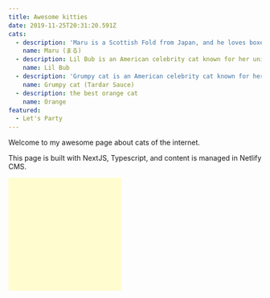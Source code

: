 ```yaml
---
title: Awesome kitties
date: 2019-11-25T20:31:20.591Z
cats:
  - description: 'Maru is a Scottish Fold from Japan, and he loves boxes.'
    name: Maru (まる)
  - description: Lil Bub is an American celebrity cat known for her unique appearance.
    name: Lil Bub
  - description: 'Grumpy cat is an American celebrity cat known for her grumpy appearance. '
    name: Grumpy cat (Tardar Sauce)
  - description: the best orange cat
    name: Orange
featured:
  - Let's Party
---
```

Welcome to my awesome page about cats of the internet.

This page is built with NextJS, Typescript, and content is managed in Netlify CMS.

![yel](/static/img/download.png "y")

